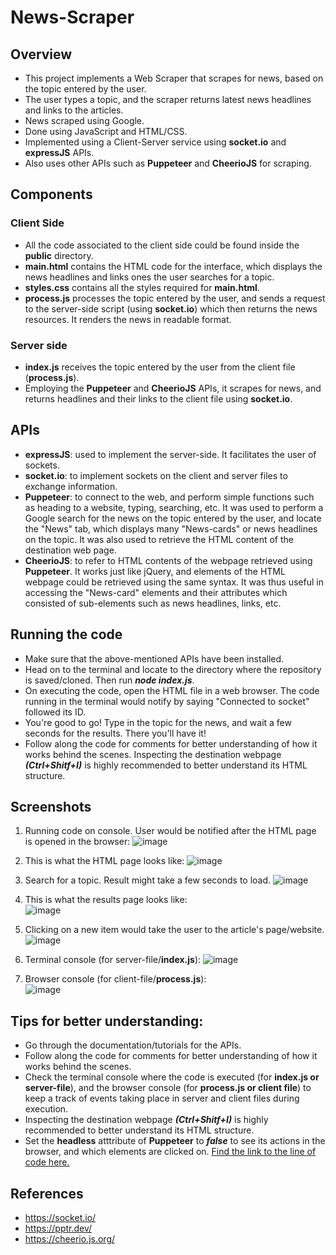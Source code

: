 # News-Scraper

## Overview
- This project implements a Web Scraper that scrapes for news, based on the topic entered by the user.
- The user types a topic, and the scraper returns latest news headlines and links to the articles.
- News scraped using Google.
- Done using JavaScript and HTML/CSS.
- Implemented using a Client-Server service using **socket.io** and **expressJS** APIs.
- Also uses other APIs such as **Puppeteer** and **CheerioJS** for scraping.

## Components
### Client Side
- All the code associated to the client side could be found inside the **public** directory.
- **main.html** contains the HTML code for the interface, which displays the news headlines and links ones the user searches for a topic.
- **styles.css** contains all the styles required for **main.html**.
- **process.js** processes the topic entered by the user, and sends a request to the server-side script (using **socket.io**) which then returns the news resources. It renders the news in readable format.

### Server side
- **index.js** receives the topic entered by the user from the client file (**process.js**). 
- Employing the **Puppeteer** and **CheerioJS** APIs, it scrapes for news, and returns headlines and their links to the client file using **socket.io**.

## APIs
- **expressJS**: used to implement the server-side. It facilitates the user of sockets.
- **socket.io**: to implement sockets on the client and server files to exchange information.
- **Puppeteer**: to connect to the web, and perform simple functions such as heading to a website, typing, searching, etc. It was used to perform a Google search for the news on the topic entered by the user, and locate the "News" tab, which displays many "News-cards" or news headlines on the topic. It was also used to retrieve the HTML content of the destination web page. 
- **CheerioJS**: to refer to HTML contents of the webpage retrieved using **Puppeteer**. It works just like jQuery, and elements of the HTML webpage could be retrieved using the same syntax. It was thus useful in accessing the "News-card" elements and their attributes which consisted of sub-elements such as news headlines, links, etc. 

## Running the code
- Make sure that the above-mentioned APIs have been installed.
- Head on to the terminal and locate to the directory where the repository is saved/cloned. Then run ***node index.js***.
- On executing the code, open the HTML file in a web browser. The code running in the terminal would notify by saying "Connected to socket" followed its ID.
- You're good to go! Type in the topic for the news, and wait a few seconds for the results. There you'll have it!
- Follow along the code for comments for better understanding of how it works behind the scenes. Inspecting the destination webpage ***(Ctrl+Shitf+I)*** is highly recommended to better understand its HTML structure.

## Screenshots
1. Running code on console. User would be notified after the HTML page is opened in the browser:
![image](https://user-images.githubusercontent.com/60074628/118596936-a89b6d80-b7c9-11eb-897a-219c0d547d25.png)

2. This is what the HTML page looks like:
![image](https://user-images.githubusercontent.com/60074628/118598975-7c352080-b7cc-11eb-9215-c263caa84c9a.png)

3. Search for a topic. Result might take a few seconds to load.
![image](https://user-images.githubusercontent.com/60074628/118599788-b4892e80-b7cd-11eb-8771-de8c1864f978.png)

4. This is what the results page looks like:<br>
![image](https://user-images.githubusercontent.com/60074628/118599911-e0a4af80-b7cd-11eb-9b5e-2dffa0b4fdc0.png)

5. Clicking on a new item would take the user to the article's page/website.
![image](https://user-images.githubusercontent.com/60074628/118600024-0631b900-b7ce-11eb-9e01-d68dbf412dc5.png)

6. Terminal console (for server-file/**index.js**):
![image](https://user-images.githubusercontent.com/60074628/118600889-36c62280-b7cf-11eb-9e13-2e17db56dcaa.png)

7. Browser console (for client-file/**process.js**):<br>
![image](https://user-images.githubusercontent.com/60074628/118600743-04b4c080-b7cf-11eb-98ed-cb321582388f.png)

## Tips for better understanding:
- Go through the documentation/tutorials for the APIs.
- Follow along the code for comments for better understanding of how it works behind the scenes. 
- Check the terminal console where the code is executed (for **index.js or server-file**), and the browser console (for **process.js or client file**) to keep a track of events taking place in server and client files during execution.
- Inspecting the destination webpage ***(Ctrl+Shitf+I)*** is highly recommended to better understand its HTML structure.
- Set the **headless** atttribute of **Puppeteer** to ***false*** to see its actions in the browser, and which elements are clicked on. [Find the link to the line of code here.](https://github.com/NeilanshTriesToCode/News-Scraper/blob/a57d23c995c3d3ef83f06a74e9b2b2d6ed060488/index.js#L48)

## References
- https://socket.io/
- https://pptr.dev/
- https://cheerio.js.org/

